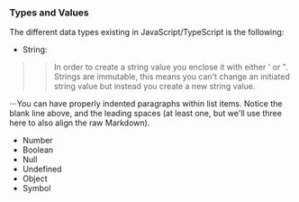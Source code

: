 ### Types and Values
The different data types existing in JavaScript/TypeScript is the following:
* String:
>> In order to create a string value you enclose it with either ' or ". Strings are immutable, this means you can't change an initiated string value but instead you create a new string value.


⋅⋅⋅You can have properly indented paragraphs within list items. Notice the blank line above, and the leading spaces (at least one, but we'll use three here to also align the raw Markdown).

* Number
* Boolean
* Null
* Undefined
* Object
* Symbol
